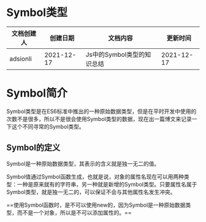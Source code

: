 # Symbol类型

| 文档创建人 | 创建日期   | 文档内容                   | 更新时间   |
| ---------- | ---------- | -------------------------- | ---------- |
| adsionli   | 2021-12-17 | Js中的Symbol类型的知识总结 | 2021-12-17 |

# Symbol简介

Symbol类型是在ES6标准中推出的一种原始数据类型，但是在平时开发中使用的次数不是很多，所以不是很会使用Symbol类型的数据，现在出一篇博文来记录一下这个不同寻常的Symbol类型。

## Symbol的定义

 Symbol是一种原始数据类型，其表示的含义就是独一无二的值。

Symbol值通过Symbol函数生成，也就是说，对象的属性名现在可以用两种类型：一种是原来就有的字符串，另一种就是新增的Symbol类型。只要属性名属于Symbol类型，就是独一无二的，可以保证不会与其他属性名发生冲突。

==使用Symbol函数时，是不可以使用new的，因为Symbol是一种原始数据类型，而不是一个对象，所以是不可以添加属性的。==


